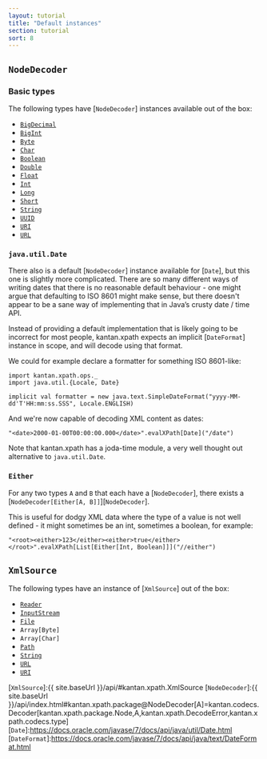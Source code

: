 ```yaml
---
layout: tutorial
title: "Default instances"
section: tutorial
sort: 8
---
```


## `NodeDecoder`

### Basic types

The following types have [`NodeDecoder`] instances available out of the box:

* [`BigDecimal`]
* [`BigInt`]
* [`Byte`]
* [`Char`]
* [`Boolean`]
* [`Double`]
* [`Float`]
* [`Int`]
* [`Long`]
* [`Short`]
* [`String`]
* [`UUID`]
* [`URI`]
* [`URL`]

### `java.util.Date`

There also is a default [`NodeDecoder`] instance available for [`Date`], but this one is slightly more complicated. 
There are so many different ways of writing dates that there is no reasonable default behaviour - one might argue that 
defaulting to ISO 8601 might make sense, but there doesn't appear to be a sane way of implementing that in Java’s crusty
date / time API.

Instead of providing a default implementation that is likely going to be incorrect for most people, kantan.xpath expects 
an implicit [`DateFormat`] instance in scope, and will decode using that format.

We could for example declare a formatter for something ISO 8601-like:

```tut:silent
import kantan.xpath.ops._
import java.util.{Locale, Date}

implicit val formatter = new java.text.SimpleDateFormat("yyyy-MM-dd'T'HH:mm:ss.SSS", Locale.ENGLISH)
```

And we're now capable of decoding XML content as dates:

```tut
"<date>2000-01-00T00:00:00.000</date>".evalXPath[Date]("/date")
```

Note that kantan.xpath has a joda-time module, a very well thought out alternative to `java.util.Date`. 

### `Either`

For any two types `A` and `B` that each have a [`NodeDecoder`], there exists a
[`NodeDecoder[Either[A, B]]`][`NodeDecoder`].


This is useful for dodgy XML data where the type of a value is not well defined - it might sometimes be an int, 
sometimes a boolean, for example:

```tut
"<root><either>123</either><either>true</either></root>".evalXPath[List[Either[Int, Boolean]]]("//either")
```


## `XmlSource`

The following types have an instance of [`XmlSource`] out of the box:

* [`Reader`]
* [`InputStream`]
* [`File`]
* `Array[Byte]`
* `Array[Char]`
* [`Path`]
* [`String`]
* [`URL`]
* [`URI`]


[`BigInt`]:http://www.scala-lang.org/api/current/index.html#scala.math.BigInt
[`BigDecimal`]:http://www.scala-lang.org/api/current/index.html#scala.math.BigDecimal
[`Byte`]:https://docs.oracle.com/javase/7/docs/api/java/lang/Byte.html
[`Char`]:https://docs.oracle.com/javase/7/docs/api/java/lang/Character.html
[`Boolean`]:https://docs.oracle.com/javase/7/docs/api/java/lang/Boolean.html
[`Double`]:https://docs.oracle.com/javase/7/docs/api/java/lang/Double.html
[`Float`]:https://docs.oracle.com/javase/7/docs/api/java/lang/Float.html
[`Int`]:https://docs.oracle.com/javase/7/docs/api/java/lang/Integer.html
[`Long`]:https://docs.oracle.com/javase/7/docs/api/java/lang/Long.html
[`Short`]:https://docs.oracle.com/javase/7/docs/api/java/lang/Short.html
[`String`]:https://docs.oracle.com/javase/7/docs/api/java/lang/String.html
[`UUID`]:https://docs.oracle.com/javase/7/docs/api/java/util/UUID.html
[`URL`]:https://docs.oracle.com/javase/7/docs/api/java/net/URL.html
[`URI`]:https://docs.oracle.com/javase/7/docs/api/java/net/URI.html
[`Reader`]:https://docs.oracle.com/javase/7/docs/api/java/io/Reader.html
[`InputStream`]:https://docs.oracle.com/javase/7/docs/api/java/io/InputStream.html
[`File`]:https://docs.oracle.com/javase/7/docs/api/java/io/File.html
[`Path`]:https://docs.oracle.com/javase/7/docs/api/java/nio/file/Path.html
[`XmlSource`]:{{ site.baseUrl }}/api/#kantan.xpath.XmlSource
[`NodeDecoder`]:{{ site.baseUrl }}/api/index.html#kantan.xpath.package@NodeDecoder[A]=kantan.codecs.Decoder[kantan.xpath.package.Node,A,kantan.xpath.DecodeError,kantan.xpath.codecs.type]
[`Date`]:https://docs.oracle.com/javase/7/docs/api/java/util/Date.html
[`DateFormat`]:https://docs.oracle.com/javase/7/docs/api/java/text/DateFormat.html